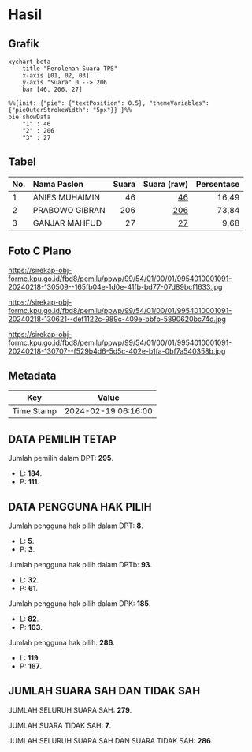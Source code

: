 # Hasil

## Grafik

```mermaid
xychart-beta
    title "Perolehan Suara TPS"
    x-axis [01, 02, 03]
    y-axis "Suara" 0 --> 206
    bar [46, 206, 27]
```

```mermaid
%%{init: {"pie": {"textPosition": 0.5}, "themeVariables": {"pieOuterStrokeWidth": "5px"}} }%%
pie showData
    "1" : 46
    "2" : 206
    "3" : 27
```

## Tabel

| No. | Nama Paslon    | Suara | Suara (raw) | Persentase |
|:--- |:-------------- | -----:| -----------:| ----------:|
| 1   | ANIES MUHAIMIN | 46    | [46][p-1]   | 16,49      |
| 2   | PRABOWO GIBRAN | 206   | [206][p-2]  | 73,84      |
| 3   | GANJAR MAHFUD  | 27    | [27][p-3]   | 9,68       |


[p-1]: https://github.com/gigit-pemilu/pemilu-2024-99-luar-negeri/blob/main/pilpres/hitung-suara/sub/99-luar-negeri/sub/54-johor-bahru-malaysia/sub/01-johor-bahru-malaysia/sub/0001-johor-bahru-malaysia/sub/091-ksk-081/sub/paslon-1.txt
[p-2]: https://github.com/gigit-pemilu/pemilu-2024-99-luar-negeri/blob/main/pilpres/hitung-suara/sub/99-luar-negeri/sub/54-johor-bahru-malaysia/sub/01-johor-bahru-malaysia/sub/0001-johor-bahru-malaysia/sub/091-ksk-081/sub/paslon-2.txt
[p-3]: https://github.com/gigit-pemilu/pemilu-2024-99-luar-negeri/blob/main/pilpres/hitung-suara/sub/99-luar-negeri/sub/54-johor-bahru-malaysia/sub/01-johor-bahru-malaysia/sub/0001-johor-bahru-malaysia/sub/091-ksk-081/sub/paslon-3.txt

## Foto C Plano

https://sirekap-obj-formc.kpu.go.id/fbd8/pemilu/ppwp/99/54/01/00/01/9954010001091-20240218-130509--165fb04e-1d0e-41fb-bd77-07d89bcf1633.jpg

https://sirekap-obj-formc.kpu.go.id/fbd8/pemilu/ppwp/99/54/01/00/01/9954010001091-20240218-130621--def1122c-989c-409e-bbfb-5890620bc74d.jpg

https://sirekap-obj-formc.kpu.go.id/fbd8/pemilu/ppwp/99/54/01/00/01/9954010001091-20240218-130707--f529b4d6-5d5c-402e-b1fa-0bf7a540358b.jpg


## Metadata

| Key        | Value               |
| ---------- | ------------------- |
| Time Stamp | 2024-02-19 06:16:00 |


## DATA PEMILIH TETAP

Jumlah pemilih dalam DPT: **295**.
 * L: **184**.
 * P: **111**.

## DATA PENGGUNA HAK PILIH

Jumlah pengguna hak pilih dalam DPT: **8**.
 * L: **5**.
 * P: **3**.

Jumlah pengguna hak pilih dalam DPTb: **93**.
 * L: **32**.
 * P: **61**.

Jumlah pengguna hak pilih dalam DPK: **185**.
 * L: **82**.
 * P: **103**.

Jumlah pengguna hak pilih: **286**.
 * L: **119**.
 * P: **167**.

## JUMLAH SUARA SAH DAN TIDAK SAH

JUMLAH SELURUH SUARA SAH: **279**.

JUMLAH SUARA TIDAK SAH: **7**.

JUMLAH SELURUH SUARA SAH DAN SUARA TIDAK SAH: **286**.


